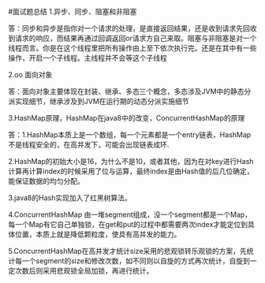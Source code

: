 #面试题总结
1.异步、同步、阻塞和非阻塞

答：同步和异步是指你对一个请求的处理，是直接返回结果，还是收到请求先回收到请求的响应，而结果再通过回调返回or请求方自己来取。阻塞与非阻塞是对一个线程而言。你是在这个线程里把所有操作由上至下依次执行完。还是在其中有一些操作，开启一个子线程。主线程并不会等这个子线程

2.oo 面向对象

答：面向对象主要体现在封装、继承、多态三个概念，多态涉及JVM中的静态分派实现细节，继承涉及到JVM在运行期的动态分派实施细节

3.HashMap原理，HashMap在java8中的改变，ConcurrentHashMap的原理

答：1.HashMap本质上是一个数组，每一个元素都是一个entry链表，HashMap不是线程安全的，在高并发下，可能会出现链表成环.

2.HashMap的初始大小是16，为什么不是10，或者其他，因为在对key进行Hash计算再计算index的时候采用了位与运算，最终index是由Hash值的后几位确定，能保证数据的均匀分配。

3.java8的Hash实现加入了红黑树算法。

4.ConcurrentHashMap 由一堆segment组成，没一个segment都是一个Map，每一个Map有它自己单独锁，在get和put的过程中都需要两次index才能定位到具体位置，本质上就是降低颗粒度，使具有高并发的能力。

5.ConcurrentHashMap在高并发才统计size采用的悲观锁转乐观锁的方案，先统计每一个segment的size和修改次数，如不同则以自旋的方式再次统计，自旋到一定次数后则采用悲观锁全局加锁，再进行统计。